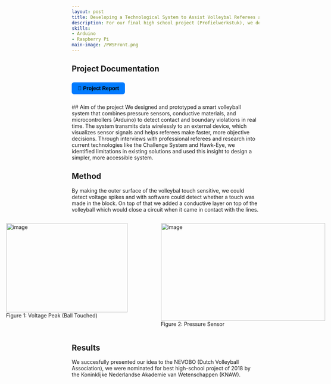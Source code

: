 ```yaml
---
layout: post
title: Developing a Technological System to Assist Volleybal Referees and Improve Fair Play (2018) 
description: For our final high school project (Profielwerkstuk), we developed a technological solution aimed at improving fairness in professional volleyball by assisting referees in making more accurate decisions. Our project addresses common issues such as misjudged touché balls and unclear in/out calls—errors that often lead to frustration, disputes, and unfair gameplay.
skills: 
- Arduino
- Raspberry Pi
main-image: /PWSFront.png
---
```


## Project Documentation
<div style="display: flex; flex-wrap: wrap; gap: 12px; margin-bottom: 20px;">

  <a href="/assets/PWS.pdf" target="_blank" style="
    background-color: #007bff;
    color: black;
    padding: 8px 16px;
    border-radius: 6px;
    text-decoration: none;
    font-weight: bold;
    font-family: sans-serif;">
    📄 Project Report
  </a>

</div>
## Aim of the project
We designed and prototyped a smart volleyball system that combines pressure sensors, conductive materials, and microcontrollers (Arduino) to detect contact and boundary violations in real time. The system transmits data wirelessly to an external device, which visualizes sensor signals and helps referees make faster, more objective decisions. Through interviews with professional referees and research into current technologies like the Challenge System and Hawk-Eye, we identified limitations in existing solutions and used this insight to design a simpler, more accessible system.

## Method
By making the outer surface of the volleybal touch sensitive, we could detect voltage spikes and with software could detect whether a touch was made in the block. On top of that we added a conductive layer on top of the volleyball which would close a circuit when it came in contact with the lines. 
<div style="display: flex; gap: 10px; justify-content: center; align-items: flex-start;">

  <figure>
  <img width="326" height="240" alt="image" src="https://github.com/user-attachments/assets/d7b2c8ab-2df1-4549-b39a-b5f5aba51417" />
  <figcaption>Figure 1: Voltage Peak (Ball Touched)  </figcaption>
  </figure>
  <figure>
  <img width="441" height="263" alt="image" src="https://github.com/user-attachments/assets/312ac480-09a9-4cd0-bc21-bbc8a66b0577" />
  <figcaption>Figure 2: Pressure Sensor  </figcaption>
  </figure>
  
  
</div>


## Results
We succesfully presented our idea to the NEVOBO (Dutch Volleyball Association), we were nominated for best high-school project of 2018 by the Koninklijke Nederlandse Akademie van Wetenschappen (KNAW).

